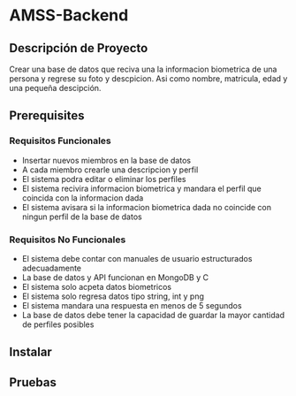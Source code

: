 # AMSS-Backend
## Descripción de Proyecto
Crear una base de datos que reciva una la informacion biometrica de una persona y regrese su foto y descpicion. 
Asi como nombre, matricula, edad y una pequeña descipción.
## Prerequisites
### Requisitos Funcionales
- Insertar nuevos miembros en la base de datos
- A cada miembro crearle una descripcion y perfil
- El sistema podra editar o eliminar los perfiles 
- El sistema recivira informacion biometrica y mandara el perfil que coincida con la informacion dada
- El sistema avisara si la informacion biometrica dada no coincide con ningun perfil de la base de datos
### Requisitos No Funcionales
- El sistema debe contar con manuales de usuario estructurados adecuadamente
- La base de datos y API funcionan en MongoDB y C
- El sistema solo acpeta datos biometricos
- El sistema solo regresa datos tipo string, int y png
- El sistema mandara una respuesta en menos de 5 segundos
- La base de datos debe tener la capacidad de guardar la mayor cantidad de perfiles posibles
## Instalar
## Pruebas
